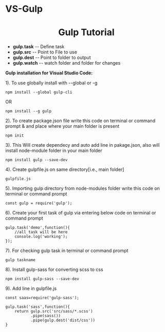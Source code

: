 # VS-Gulp
<h1><center>Gulp Tutorial</center></h1>
<ul>
<li><strong> gulp.task</strong> -- Define task</li>
<li><strong> gulp.src</strong> -- Point to File to use</li>
<li><strong> gulp.dest</strong> -- Point to folder to output</li>
<li><strong> gulp.watch</strong> -- watch folder and folder for changes</li>
</ul>
<strong>Gulp installation for Visual Studio Code:</strong>

1). To use globally install with --global or -g
<pre><code>npm install --global gulp-cli</code></pre>
OR
<pre><code>npm install --g gulp</code></pre>

2). To create package.json file write this code on terminal or command prompt & and place where your main folder is present
<pre><code>npm init</code></pre>

3). This Will create dependecy and auto add line in pakage.json, also will install node-module folder in your main folder
<pre><code>npm install gulp --save-dev</code></pre>

4). Create gulpfile.js on same directory[i.e., main folder]
<pre><code>gulpfile.js</code></pre>

5). Importing gulp directory from node-modules folder write this code on terminal or command prompt
<pre><code>const gulp = require('gulp');</code></pre>

6). Create your first task of gulp via entering below code on terminal or command prompt

<pre><code>gulp.task('demo',function(){
	//all task will be here
	console.log('working');
});
</code></pre>

7). For checking gulp task in terminal or command prompt 
<pre><code>gulp taskname</code></pre>

8). Install gulp-sass for converting scss to css
<pre><code>npm install gulp-sass --save-dev</code></pre>

9). Add line in gulpfile.js
<pre><code>const saas=require('gulp-sass');</code></pre>


<pre><code>gulp.task('sass',function(){
    return gulp.src('src/sass/*.scss')
           .pipe(sass())
           .pipe(gulp.dest('dist/css'))
}</code></pre>

